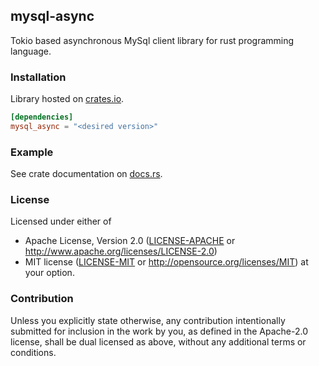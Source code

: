## mysql-async

Tokio based asynchronous MySql client library for rust programming language.

### Installation

Library hosted on [crates.io](https://crates.io/crates/mysql_async/).
```toml
[dependencies]
mysql_async = "<desired version>"
```

### Example

See crate documentation on [docs.rs](https://docs.rs/crate/mysql_async).

### License

Licensed under either of
 * Apache License, Version 2.0 ([LICENSE-APACHE](LICENSE-APACHE) or http://www.apache.org/licenses/LICENSE-2.0)
 * MIT license ([LICENSE-MIT](LICENSE-MIT) or http://opensource.org/licenses/MIT)
at your option.

### Contribution

Unless you explicitly state otherwise, any contribution intentionally submitted
for inclusion in the work by you, as defined in the Apache-2.0 license, shall be dual licensed as above, without any
additional terms or conditions.
